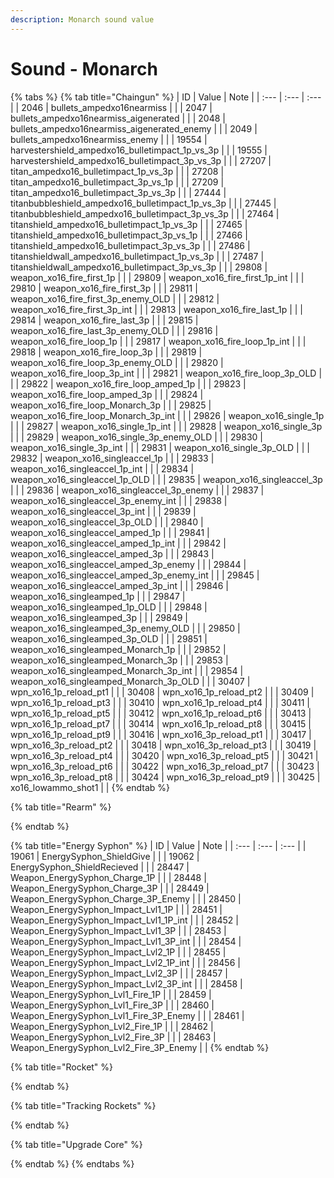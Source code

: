 ```yaml
---
description: Monarch sound value
---
```


# Sound - Monarch

{% tabs %}
{% tab title="Chaingun" %}
| ID | Value | Note |
| :--- | :--- | :--- |
| 2046 | bullets\_ampedxo16nearmiss |  |
| 2047 | bullets\_ampedxo16nearmiss\_aigenerated |  |
| 2048 | bullets\_ampedxo16nearmiss\_aigenerated\_enemy |  |
| 2049 | bullets\_ampedxo16nearmiss\_enemy |  |
| 19554 | harvestershield\_ampedxo16\_bulletimpact\_1p\_vs\_3p |  |
| 19555 | harvestershield\_ampedxo16\_bulletimpact\_3p\_vs\_3p |  |
| 27207 | titan\_ampedxo16\_bulletimpact\_1p\_vs\_3p |  |
| 27208 | titan\_ampedxo16\_bulletimpact\_3p\_vs\_1p |  |
| 27209 | titan\_ampedxo16\_bulletimpact\_3p\_vs\_3p |  |
| 27444 | titanbubbleshield\_ampedxo16\_bulletimpact\_1p\_vs\_3p |  |
| 27445 | titanbubbleshield\_ampedxo16\_bulletimpact\_3p\_vs\_3p |  |
| 27464 | titanshield\_ampedxo16\_bulletimpact\_1p\_vs\_3p |  |
| 27465 | titanshield\_ampedxo16\_bulletimpact\_3p\_vs\_1p |  |
| 27466 | titanshield\_ampedxo16\_bulletimpact\_3p\_vs\_3p |  |
| 27486 | titanshieldwall\_ampedxo16\_bulletimpact\_1p\_vs\_3p |  |
| 27487 | titanshieldwall\_ampedxo16\_bulletimpact\_3p\_vs\_3p |  |
| 29808 | weapon\_xo16\_fire\_first\_1p |  |
| 29809 | weapon\_xo16\_fire\_first\_1p\_int |  |
| 29810 | weapon\_xo16\_fire\_first\_3p |  |
| 29811 | weapon\_xo16\_fire\_first\_3p\_enemy\_OLD |  |
| 29812 | weapon\_xo16\_fire\_first\_3p\_int |  |
| 29813 | weapon\_xo16\_fire\_last\_1p |  |
| 29814 | weapon\_xo16\_fire\_last\_3p |  |
| 29815 | weapon\_xo16\_fire\_last\_3p\_enemy\_OLD |  |
| 29816 | weapon\_xo16\_fire\_loop\_1p |  |
| 29817 | weapon\_xo16\_fire\_loop\_1p\_int |  |
| 29818 | weapon\_xo16\_fire\_loop\_3p |  |
| 29819 | weapon\_xo16\_fire\_loop\_3p\_enemy\_OLD |  |
| 29820 | weapon\_xo16\_fire\_loop\_3p\_int |  |
| 29821 | weapon\_xo16\_fire\_loop\_3p\_OLD |  |
| 29822 | weapon\_xo16\_fire\_loop\_amped\_1p |  |
| 29823 | weapon\_xo16\_fire\_loop\_amped\_3p |  |
| 29824 | weapon\_xo16\_fire\_loop\_Monarch\_3p |  |
| 29825 | weapon\_xo16\_fire\_loop\_Monarch\_3p\_int |  |
| 29826 | weapon\_xo16\_single\_1p |  |
| 29827 | weapon\_xo16\_single\_1p\_int |  |
| 29828 | weapon\_xo16\_single\_3p |  |
| 29829 | weapon\_xo16\_single\_3p\_enemy\_OLD |  |
| 29830 | weapon\_xo16\_single\_3p\_int |  |
| 29831 | weapon\_xo16\_single\_3p\_OLD |  |
| 29832 | weapon\_xo16\_singleaccel\_1p |  |
| 29833 | weapon\_xo16\_singleaccel\_1p\_int |  |
| 29834 | weapon\_xo16\_singleaccel\_1p\_OLD |  |
| 29835 | weapon\_xo16\_singleaccel\_3p |  |
| 29836 | weapon\_xo16\_singleaccel\_3p\_enemy |  |
| 29837 | weapon\_xo16\_singleaccel\_3p\_enemy\_int |  |
| 29838 | weapon\_xo16\_singleaccel\_3p\_int |  |
| 29839 | weapon\_xo16\_singleaccel\_3p\_OLD |  |
| 29840 | weapon\_xo16\_singleaccel\_amped\_1p |  |
| 29841 | weapon\_xo16\_singleaccel\_amped\_1p\_int |  |
| 29842 | weapon\_xo16\_singleaccel\_amped\_3p |  |
| 29843 | weapon\_xo16\_singleaccel\_amped\_3p\_enemy |  |
| 29844 | weapon\_xo16\_singleaccel\_amped\_3p\_enemy\_int |  |
| 29845 | weapon\_xo16\_singleaccel\_amped\_3p\_int |  |
| 29846 | weapon\_xo16\_singleamped\_1p |  |
| 29847 | weapon\_xo16\_singleamped\_1p\_OLD |  |
| 29848 | weapon\_xo16\_singleamped\_3p |  |
| 29849 | weapon\_xo16\_singleamped\_3p\_enemy\_OLD |  |
| 29850 | weapon\_xo16\_singleamped\_3p\_OLD |  |
| 29851 | weapon\_xo16\_singleamped\_Monarch\_1p |  |
| 29852 | weapon\_xo16\_singleamped\_Monarch\_3p |  |
| 29853 | weapon\_xo16\_singleamped\_Monarch\_3p\_int |  |
| 29854 | weapon\_xo16\_singleamped\_Monarch\_3p\_OLD |  |
| 30407 | wpn\_xo16\_1p\_reload\_pt1 |  |
| 30408 | wpn\_xo16\_1p\_reload\_pt2 |  |
| 30409 | wpn\_xo16\_1p\_reload\_pt3 |  |
| 30410 | wpn\_xo16\_1p\_reload\_pt4 |  |
| 30411 | wpn\_xo16\_1p\_reload\_pt5 |  |
| 30412 | wpn\_xo16\_1p\_reload\_pt6 |  |
| 30413 | wpn\_xo16\_1p\_reload\_pt7 |  |
| 30414 | wpn\_xo16\_1p\_reload\_pt8 |  |
| 30415 | wpn\_xo16\_1p\_reload\_pt9 |  |
| 30416 | wpn\_xo16\_3p\_reload\_pt1 |  |
| 30417 | wpn\_xo16\_3p\_reload\_pt2 |  |
| 30418 | wpn\_xo16\_3p\_reload\_pt3 |  |
| 30419 | wpn\_xo16\_3p\_reload\_pt4 |  |
| 30420 | wpn\_xo16\_3p\_reload\_pt5 |  |
| 30421 | wpn\_xo16\_3p\_reload\_pt6 |  |
| 30422 | wpn\_xo16\_3p\_reload\_pt7 |  |
| 30423 | wpn\_xo16\_3p\_reload\_pt8 |  |
| 30424 | wpn\_xo16\_3p\_reload\_pt9 |  |
| 30425 | xo16\_lowammo\_shot1 |  |
{% endtab %}

{% tab title="Rearm" %}

{% endtab %}

{% tab title="Energy Syphon" %}
| ID | Value | Note |
| :--- | :--- | :--- |
| 19061 | EnergySyphon\_ShieldGive |  |
| 19062 | EnergySyphon\_ShieldRecieved |  |
| 28447 | Weapon\_EnergySyphon\_Charge\_1P |  |
| 28448 | Weapon\_EnergySyphon\_Charge\_3P |  |
| 28449 | Weapon\_EnergySyphon\_Charge\_3P\_Enemy |  |
| 28450 | Weapon\_EnergySyphon\_Impact\_Lvl1\_1P |  |
| 28451 | Weapon\_EnergySyphon\_Impact\_Lvl1\_1P\_int |  |
| 28452 | Weapon\_EnergySyphon\_Impact\_Lvl1\_3P |  |
| 28453 | Weapon\_EnergySyphon\_Impact\_Lvl1\_3P\_int |  |
| 28454 | Weapon\_EnergySyphon\_Impact\_Lvl2\_1P |  |
| 28455 | Weapon\_EnergySyphon\_Impact\_Lvl2\_1P\_int |  |
| 28456 | Weapon\_EnergySyphon\_Impact\_Lvl2\_3P |  |
| 28457 | Weapon\_EnergySyphon\_Impact\_Lvl2\_3P\_int |  |
| 28458 | Weapon\_EnergySyphon\_Lvl1\_Fire\_1P |  |
| 28459 | Weapon\_EnergySyphon\_Lvl1\_Fire\_3P |  |
| 28460 | Weapon\_EnergySyphon\_Lvl1\_Fire\_3P\_Enemy |  |
| 28461 | Weapon\_EnergySyphon\_Lvl2\_Fire\_1P |  |
| 28462 | Weapon\_EnergySyphon\_Lvl2\_Fire\_3P |  |
| 28463 | Weapon\_EnergySyphon\_Lvl2\_Fire\_3P\_Enemy |  |
{% endtab %}

{% tab title="Rocket" %}

{% endtab %}

{% tab title="Tracking Rockets" %}

{% endtab %}

{% tab title="Upgrade Core" %}

{% endtab %}
{% endtabs %}

